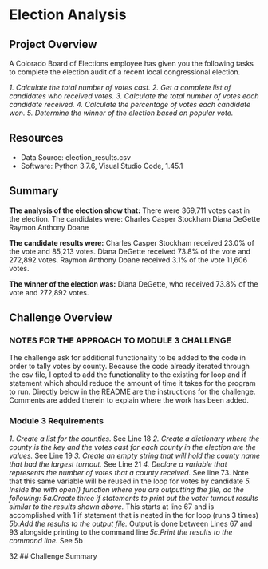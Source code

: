 # Election Analysis

## Project Overview
A Colorado Board of Elections employee has given you the following tasks to complete the election audit of a recent local congressional election.

*1. Calculate the total number of votes cast.* 
*2. Get a complete list of candidates who received votes.* 
*3. Calculate the total number of votes each candidate received.* 
*4. Calculate the percentage of votes each candidate won.* 
*5. Determine the winner of the election based on popular vote.* 

## Resources
- Data Source: election_results.csv
- Software: Python 3.7.6, Visual Studio Code, 1.45.1

## Summary
**The analysis of the election show that:**
There were 369,711 votes cast in the election.
The candidates were:
Charles Casper Stockham
Diana DeGette
Raymon Anthony Doane

**The candidate results were:**
Charles Casper Stockham received 23.0% of the vote and 85,213 votes.
Diana DeGette received 73.8% of the vote and 272,892 votes.
Raymon Anthony Doane received 3.1% of the vote 11,606 votes.

**The winner of the election was:**
Diana DeGette, who received 73.8% of the vote and 272,892 votes.

## Challenge Overview

### NOTES FOR THE APPROACH TO MODULE 3 CHALLENGE
The challenge ask for additional functionality to be added to the code in order to tally votes by county. Because the code already iterated through the csv file, I opted to add the functionality to the existing for loop and if statement which should reduce the amount of time it takes for the program to run. Directly below in the README are the instructions for the challenge. Comments are added therein to explain where the work has been added. 

### Module 3 Requirements

*1. Create a list for the counties.*
See Line 18
*2. Create a dictionary where the county is the key and the votes cast for each county in the election are the values.*
See Line 19
*3. Create an empty string that will hold the county name that had the largest turnout.*
See Line 21
*4. Declare a variable that represents the number of votes that a county received.*
See line 73. Note that this same variable will be reused in the loop for votes by candidate
*5. Inside the with open() function where you are outputting the file, do the following:*
*5a.Create three if statements to print out the voter turnout results similar to the results shown above.*
This starts at line 67 and is accomplished with 1 if statement that is nested in the for loop (runs 3 times)
*5b.Add the results to the output file.*
Output is done between Lines 67 and 93 alongside printing to the command line
*5c.Print the results to the command line.*
See 5b 

32 ## Challenge Summary
